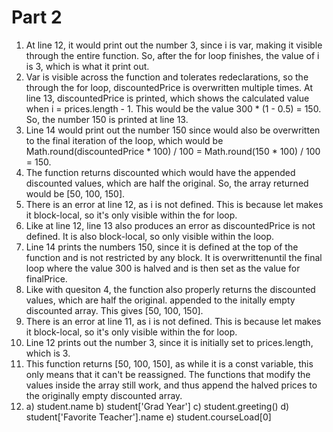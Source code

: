 # Part 2

1. At line 12, it would print out the number 3, since i is var, making it visible through the entire function. So, after the for loop finishes, the value of i is 3, which is what it print out.
2. Var is visible across the function and tolerates redeclarations, so the through the for loop, discountedPrice is overwritten multiple times. At line 13, discountedPrice is printed, which shows the calculated value when i = prices.length - 1. This would be the value 300 * (1 - 0.5) = 150. So, the number 150 is printed at line 13.
3. Line 14 would print out the number 150 since would also be overwritten to the final iteration of the loop, which would be Math.round(discountedPrice * 100) / 100 = Math.round(150 * 100) / 100 = 150.
4. The function returns discounted which would have the appended discounted values, which are half the original. So, the array returned would be [50, 100, 150].
5. There is an error at line 12, as i is not defined. This is because let makes it block-local, so it's only visible within the for loop.
6. Like at line 12, line 13 also produces an error as discountedPrice is not defined. It is also block-local, so only visible within the loop.
7. Line 14 prints the numbers 150, since it is defined at the top of the function and is not restricted by any block. It is overwrittenuntil the final loop where the value 300 is halved and is then set as the value for finalPrice.
8. Like with quesiton 4, the function also properly returns the discounted values, which are half the original. appended to the initally empty discounted array. This gives [50, 100, 150].
9. There is an error at line 11, as i is not defined. This is because let makes it block-local, so it's only visible within the for loop.
10. Line 12 prints out the number 3, since it is initially set to prices.length, which is 3.
11. This function returns [50, 100, 150], as while it is a const variable, this only means that it can't be reassigned. The functions that modify the values inside the array still work, and thus append the halved prices to the originally empty discounted array.
12. a) student.name  b) student['Grad Year']  c) student.greeting()  d) student['Favorite Teacher'].name  e) student.courseLoad[0]
